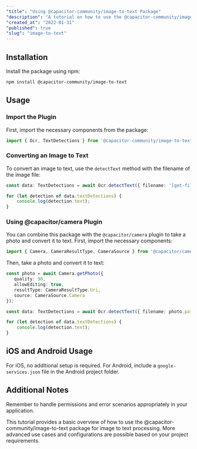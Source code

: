 ```yaml
---
"title": "Using @capacitor-community/image-to-text Package"
"description": "A tutorial on how to use the @capacitor-community/image-to-text package to convert images to text in a Capacitor project."
"created_at": "2022-01-31"
"published": true
"slug": "image-to-text"
---
```


## Installation

Install the package using npm:

```bash
npm install @capacitor-community/image-to-text
```

## Usage

### Import the Plugin

First, import the necessary components from the package:

```typescript
import { Ocr, TextDetections } from '@capacitor-community/image-to-text';
```

### Converting an Image to Text

To convert an image to text, use the `detectText` method with the filename of the image file:

```typescript
const data: TextDetections = await Ocr.detectText({ filename: '[get-filename-of-image-jpg]' });

for (let detection of data.textDetections) {
    console.log(detection.text);
}
```

### Using @capacitor/camera Plugin

You can combine this package with the `@capacitor/camera` plugin to take a photo and convert it to text. First, import the necessary components:

```typescript
import { Camera, CameraResultType, CameraSource } from '@capacitor/camera';
```

Then, take a photo and convert it to text:

```typescript
const photo = await Camera.getPhoto({
   quality: 90,
   allowEditing: true,
   resultType: CameraResultType.Uri,
   source: CameraSource.Camera        
});

const data: TextDetections = await Ocr.detectText({ filename: photo.path });

for (let detection of data.textDetections) {
    console.log(detection.text);
}
```

## iOS and Android Usage

For iOS, no additional setup is required. For Android, include a `google-services.json` file in the Android project folder.

## Additional Notes

Remember to handle permissions and error scenarios appropriately in your application.

This tutorial provides a basic overview of how to use the @capacitor-community/image-to-text package for image to text processing. More advanced use cases and configurations are possible based on your project requirements.
